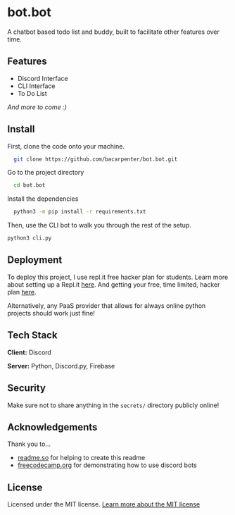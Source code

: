 # bot.bot

A chatbot based todo list and buddy, built to facilitate other features over time.

## Features

- Discord Interface
- CLI Interface
- To Do List

_And more to come :)_

## Install

First, clone the code onto your machine.

```bash
  git clone https://github.com/bacarpenter/bot.bot.git
```

Go to the project directory

```bash
  cd bot.bot
```

Install the dependencies

```bash
  python3 -m pip install -r requirements.txt
```

Then, use the CLI bot to walk you through the rest of the setup.

```bash
python3 cli.py
```

## Deployment

To deploy this project, I use repl.it free hacker plan for students. Learn more about setting up a Repl.it [here](https://docs.replit.com/tutorials/01-introduction-to-the-repl-it-ide). And getting your free, time limited, hacker plan [here](https://education.github.com).

Alternatively, any PaaS provider that allows for always online python projects should work just fine!

## Tech Stack

**Client:** Discord

**Server:** Python, Discord.py, Firebase

## Security

Make sure not to share anything in the `secrets/` directory publicly online!

## Acknowledgements

Thank you to...

- [readme.so](https://readme.so) for helping to create this readme
- [freecodecamp.org](https://www.freecodecamp.org/newscreate-a-discord-bot-with-python/) for demonstrating how to use discord bots

## License

Licensed under the MIT license. [Learn more about the MIT license](https://choosealicense.com/licenses/mit/)

